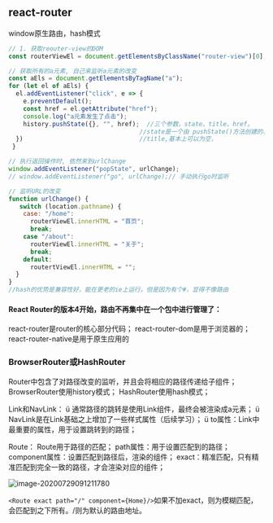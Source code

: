 ## react-router

window原生路由，hash模式

```js
// 1. 获取reouter-view的DOM
const routerViewEl = document.getElementsByClassName("router-view")[0];

// 获取所有的a元素, 自己来监听a元素的改变
const aEls = document.getElementsByTagName("a");
for (let el of aEls) {
  el.addEventListener("click", e => {
    e.preventDefault();
    const href = el.getAttribute("href");
    console.log("a元素发生了点击");
    history.pushState({}, "", href);  //三个参数，state、title、href。
      								//state是一个由 pushState()方法创建的、与历史纪录相关的JS对象
  }) 								//title,基本上可以为空，
 }

// 执行返回操作时, 依然来到urlChange
window.addEventListener("popState", urlChange);
// window.addEventListener("go", urlChange);// 手动执行go时监听

// 监听URL的改变
function urlChange() {
   switch (location.pathname) {
    case: "/home":
      routerViewEl.innerHTML = "首页";
      break;
    case "/about":
      routerViewEl.innerHTML = "关于";
      break;
    default:
      routertViewEl.innerHTML = "";
  }
}
//hash的优势是兼容性好，能在更老的ie上运行，但是因为有个#，显得不像路由

```

#### React Router的版本4开始，路由不再集中在一个包中进行管理了：

react-router是router的核心部分代码；
 react-router-dom是用于浏览器的；
react-router-native是用于原生应用的

### BrowserRouter或HashRouter

 Router中包含了对路径改变的监听，并且会将相应的路径传递给子组件；
 BrowserRouter使用history模式；
HashRouter使用hash模式；

Link和NavLink：
ü 通常路径的跳转是使用Link组件，最终会被渲染成a元素；
ü NavLink是在Link基础之上增加了一些样式属性（后续学习）；
ü to属性：Link中最重要的属性，用于设置跳转到的路径；

Route：
 Route用于路径的匹配；
 path属性：用于设置匹配到的路径；
component属性：设置匹配到路径后，渲染的组件；
 exact：精准匹配，只有精准匹配到完全一致的路径，才会渲染对应的组件；

![image-20200729091211780](C:\Users\Camus\AppData\Roaming\Typora\typora-user-images\image-20200729091211780.png)

`<Route exact path="/" component={Home}/>`如果不加exact，则为模糊匹配，会匹配到之下所有。/则为默认的路由地址。